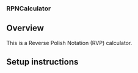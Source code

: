 ### RPNCalculator

## Overview

This is a Reverse Polish Notation (RVP) calculator.

## Setup instructions

